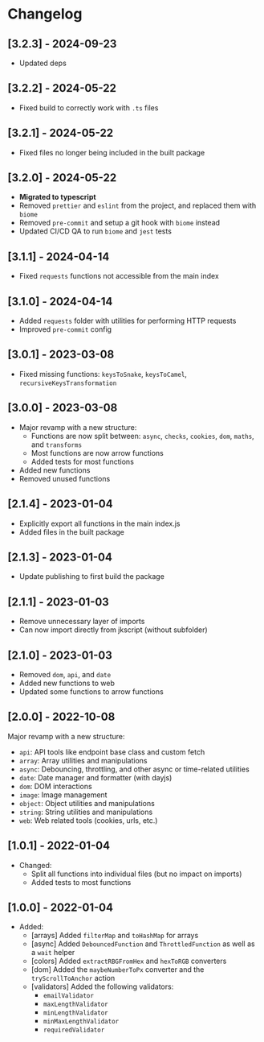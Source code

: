 # Changelog

## [3.2.3] - 2024-09-23

- Updated deps

## [3.2.2] - 2024-05-22

- Fixed build to correctly work with `.ts` files

## [3.2.1] - 2024-05-22

- Fixed files no longer being included in the built package

## [3.2.0] - 2024-05-22

- **Migrated to typescript**
- Removed `prettier` and `eslint` from the project, and replaced them with `biome`
- Removed `pre-commit` and setup a git hook with `biome` instead
- Updated CI/CD QA to run `biome` and `jest` tests

## [3.1.1] - 2024-04-14

- Fixed `requests` functions not accessible from the main index

## [3.1.0] - 2024-04-14

- Added `requests` folder with utilities for performing HTTP requests
- Improved `pre-commit` config

## [3.0.1] - 2023-03-08

- Fixed missing functions: `keysToSnake`, `keysToCamel`, `recursiveKeysTransformation`

## [3.0.0] - 2023-03-08

- Major revamp with a new structure:
  - Functions are now split between: `async`, `checks`, `cookies`, `dom`, `maths`, and `transforms`
  - Most functions are now arrow functions
  - Added tests for most functions
- Added new functions
- Removed unused functions

## [2.1.4] - 2023-01-04

- Explicitly export all functions in the main index.js
- Added files in the built package

## [2.1.3] - 2023-01-04

- Update publishing to first build the package

## [2.1.1] - 2023-01-03

- Remove unnecessary layer of imports
- Can now import directly from jkscript (without subfolder)

## [2.1.0] - 2023-01-03

- Removed `dom`, `api`, and `date`
- Added new functions to web
- Updated some functions to arrow functions

## [2.0.0] - 2022-10-08

Major revamp with a new structure:

- `api`: API tools like endpoint base class and custom fetch
- `array`: Array utilities and manipulations
- `async`: Debouncing, throttling, and other async or time-related utilities
- `date`: Date manager and formatter (with dayjs)
- `dom`: DOM interactions
- `image`: Image management
- `object`: Object utilities and manipulations
- `string`: String utilities and manipulations
- `web`: Web related tools (cookies, urls, etc.)

## [1.0.1] - 2022-01-04

- Changed:
  - Split all functions into individual files (but no impact on imports)
  - Added tests to most functions

## [1.0.0] - 2022-01-04

- Added:
  - [arrays] Added `filterMap` and `toHashMap` for arrays
  - [async] Added `DebouncedFunction` and `ThrottledFunction` as well as a `wait` helper
  - [colors] Added `extractRBGFromHex` and `hexToRGB` converters
  - [dom] Added the `maybeNumberToPx` converter and the `tryScrollToAnchor` action
  - [validators] Added the following validators:
    - `emailValidator`
    - `maxLengthValidator`
    - `minLengthValidator`
    - `minMaxLengthValidator`
    - `requiredValidator`
